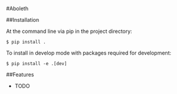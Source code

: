 #Aboleth


##Installation

At the command line via pip in the project directory:

    $ pip install .

To install in develop mode with packages required for development:

    $ pip install -e .[dev]


##Features

* TODO
